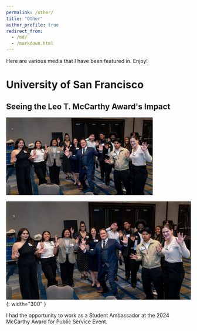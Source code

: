 ```yaml
---
permalink: /other/
title: "Other"
author_profile: true
redirect_from: 
  - /md/
  - /markdown.html
---
```


Here are various media that I have been featured in. Enjoy!

# University of San Francisco

## Seeing the Leo T. McCarthy Award's Impact

<img src="/images/mcCarthyAward.jpg" alt="Group Photo 1" width="400" />

![Group Photo](/images/mcCarthyAward.jpg){: width="300" }

I had the opportunity to work as a Student Ambassador at the 2024 McCarthy Award for Public Service Event.

